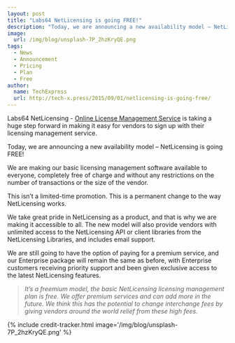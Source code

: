 ```yaml
---
layout: post
title: "Labs64 NetLicensing is going FREE!"
description: "Today, we are announcing a new availability model – NetLicensing is going free!"
image:
  url: /img/blog/unsplash-7P_2hzKryQE.png
tags:
  - News
  - Announcement
  - Pricing
  - Plan
  - Free
author:
  name: TechExpress
  url: http://tech-x.press/2015/09/01/netlicensing-is-going-free/
---
```


Labs64 NetLicensing - [Online License Management Service](http://netlicensing.io) is taking a huge step forward in making it easy for vendors to sign up with their licensing management service.

Today, we are announcing a new availability model – NetLicensing is going FREE!

We are making our basic licensing management software available to everyone, completely free of charge and without any restrictions on the number of transactions or the size of the vendor.

This isn’t a limited-time promotion. This is a permanent change to the way NetLicensing works.

We take great pride in NetLicensing as a product, and that is why we are making it accessible to all. The new model will also provide vendors with unlimited access to the NetLicensing API or client libraries from the NetLicensing Libraries, and includes email support.

We are still going to have the option of paying for a premium service, and our Enterprise package will remain the same as before, with Enterprise customers receiving priority support and been given exclusive access to the latest NetLicensing features.

> *It’s a freemium model, the basic NetLicensing licensing management plan is free. We offer premium services and can add more in the future. We think this has the potential to change interchange fees by giving vendors around the world relief from these high fees.*

{% include credit-tracker.html image='/img/blog/unsplash-7P_2hzKryQE.png' %}
